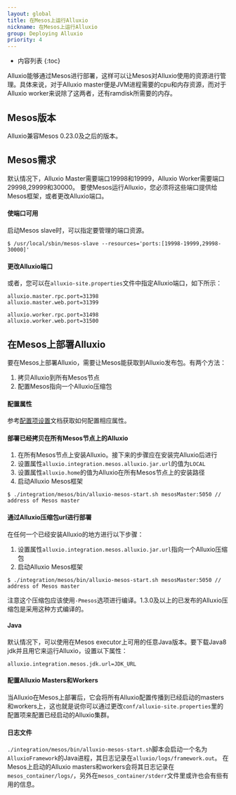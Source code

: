 ```yaml
---
layout: global
title: 在Mesos上运行Alluxio
nickname: 在Mesos上运行Alluxio
group: Deploying Alluxio
priority: 4
---
```


* 内容列表
{:toc}

Alluxio能够通过Mesos进行部署，这样可以让Mesos对Alluxio使用的资源进行管理。具体来说，对于Alluxio master便是JVM进程需要的cpu和内存资源，而对于Alluxio worker来说除了这两者，还有ramdisk所需要的内存。

## Mesos版本

Alluxio兼容Mesos 0.23.0及之后的版本。

## Mesos需求

默认情况下，Alluxio Master需要端口19998和19999，Alluxio Worker需要端口29998,29999和30000。
要使Mesos运行Alluxio，您必须将这些端口提供给Mesos框架，或者更改Alluxio端口。

#### 使端口可用

启动Mesos slave时，可以指定要管理的端口资源。

```console
$ /usr/local/sbin/mesos-slave --resources='ports:[19998-19999,29998-30000]'
```

#### 更改Alluxio端口

或者，您可以在`alluxio-site.properties`文件中指定Alluxio端口，如下所示：

```properties
alluxio.master.rpc.port=31398
alluxio.master.web.port=31399

alluxio.worker.rpc.port=31498
alluxio.worker.web.port=31500
```

## 在Mesos上部署Alluxio

要在Mesos上部署Alluxio，需要让Mesos能获取到Alluxio发布包。有两个方法：

1. 拷贝Alluxio到所有Mesos节点
2. 配置Mesos指向一个Alluxio压缩包

#### 配置属性

参考[配置项设置](Configuration-Settings.html)文档获取如何配置相应属性。

#### 部署已经拷贝在所有Mesos节点上的Alluxio

1. 在所有Mesos节点上安装Alluxio。接下来的步骤应在安装完Alluxio后进行
2. 设置属性`alluxio.integration.mesos.alluxio.jar.url`的值为`LOCAL`
3. 设置属性`alluxio.home`的值为Alluxio在所有Mesos节点上的安装路径
4. 启动Alluxio Mesos框架

```console
$ ./integration/mesos/bin/alluxio-mesos-start.sh mesosMaster:5050 // address of Mesos master
```

#### 通过Alluxio压缩包url进行部署

在任何一个已经安装Alluxio的地方进行以下步骤：

1. 设置属性`alluxio.integration.mesos.alluxio.jar.url`指向一个Alluxio压缩包
2. 启动Alluxio Mesos框架

```console
$ ./integration/mesos/bin/alluxio-mesos-start.sh mesosMaster:5050 // address of Mesos master
```

注意这个压缩包应该使用`-Pmesos`选项进行编译。1.3.0及以上的已发布的Alluxio压缩包是采用这种方式编译的。

#### Java

默认情况下，可以使用在Mesos executor上可用的任意Java版本。要下载Java8 jdk并且用它来运行Alluxio，设置以下属性：

```
alluxio.integration.mesos.jdk.url=JDK_URL
```

#### 配置Alluxio Masters和Workers

当Alluxio在Mesos上部署后，它会将所有Alluxio配置传播到已经启动的masters和workers上，这也就是说你可以通过更改`conf/alluxio-site.properties`里的配置项来配置已经启动的Alluxio集群。

#### 日志文件

`./integration/mesos/bin/alluxio-mesos-start.sh`脚本会启动一个名为`AlluxioFramework`的Java进程，其日志记录在`alluxio/logs/framework.out`。
在Mesos上启动的Alluxio masters和workers会将其日志记录在`mesos_container/logs/`，另外在`mesos_container/stderr`文件里或许也会有些有用的信息。
